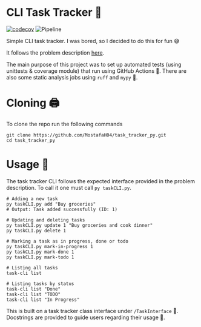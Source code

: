 # CLI Task Tracker 📝
[![codecov](https://codecov.io/gh/MostafaH04/task_tracker_py/graph/badge.svg?token=Z1Y0KH7JDC)](https://codecov.io/gh/MostafaH04/task_tracker_py)
![Pipeline](https://github.com/MostafaH04/task_tracker_py/actions/workflows/ci.yaml/badge.svg)

Simple CLI task tracker. I was bored, so I decided to do this for fun 😅

It follows the problem description [here](https://roadmap.sh/projects/task-tracker).

The main purpose of this project was to set up automated tests (using unittests & coverage module) that run using GitHub Actions 🚀. There are also some static analysis jobs using `ruff` and `mypy` 📃.

# Cloning 🖨️
To clone the repo run the following commands
```
git clone https://github.com/MostafaH04/task_tracker_py.git
cd task_tracker_py
```

# Usage 🚢
The task tracker CLI follows the expected interface provided in the problem description. To call it one must call `py taskCLI.py`.

```
# Adding a new task
py taskCLI.py add "Buy groceries"
# Output: Task added successfully (ID: 1)

# Updating and deleting tasks
py taskCLI.py update 1 "Buy groceries and cook dinner"
py taskCLI.py delete 1

# Marking a task as in progress, done or todo
py taskCLI.py mark-in-progress 1
py taskCLI.py mark-done 1
py taskCLI.py mark-todo 1

# Listing all tasks
task-cli list

# Listing tasks by status
task-cli list "Done"
task-cli list "TODO"
task-cli list "In Progress"
```

This is built on a task tracker class interface under `/TaskInterface` 🔭. Docstrings are provided to guide users regarding their usage 📰.

